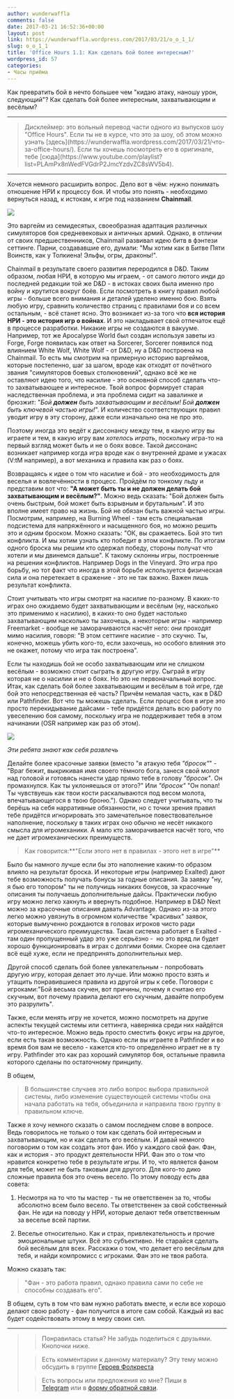 ```yaml
---
author: wunderwaffla
comments: false
date: 2017-03-21 16:52:36+00:00
layout: post
link: https://wunderwaffla.wordpress.com/2017/03/21/o_o_1_1/
slug: o_o_1_1
title: 'Office Hours 1.1: Как сделать бой более интересным?'
wordpress_id: 57
categories:
- Часы приёма
---
```


Как превратить бой в нечто большее чем "кидаю атаку, наношу урон, следующий"? Как сделать бой более интересным, захватывающим и весёлым?





<!-- more -->





* * *





<blockquote>Дисклеймер: это вольный перевод части одного из выпусков шоу "Office Hours". Если ты не в курсе, что это за шоу, об этом можно узнать [здесь](https://wunderwaffla.wordpress.com/2017/03/21/что-за-office-hours/). Если ты хочешь посмотреть его в оригинале, тебе [сюда](https://www.youtube.com/playlist?list=PLAmPx8nWedFVGdrP2JmcYzdvZC8sWV5b4).</blockquote>





* * *



Хочется немного расширить вопрос.
Дело вот в чём: нужно понимать отношение НРИ к процессу боя. И чтобы это понять - необходимо вернуться назад, к истокам, к игре под названием **Chainmail**.



![](https://wunderwaffla.files.wordpress.com/2017/03/1_1_chainmail.jpg)





Это варгейм из семидесятых, своеобразная адаптация различных симуляторов боя средневековых и античных армий. Однако, в отличии от своих предшественников, Chainmail развивал идею битв в фэнтези сеттинге. Парни, создававшие его, думали: "Мы хотим как в Битве Пяти Воинств, как у Толкиена! Эльфы, огры, драконы!".





Chainmail в результате своего развития переродился в D&D. Таким образом, любая НРИ, в которую мы играем, - от самого лютого инди до последней редакции той же D&D - в истоках своих была именно про войну и крутится вокруг боёв. Если посмотреть в книгу правил любой игры - больше всего внимания и деталей уделено именно бою. Взять любую игру, сравнить количество страниц с правилами боя и со всем остальным, - всё станет ясно. Это возникает из-за того что **вся история НРИ - это история игр о войнах**. И это накладывает свой отпечаток ещё в процессе разработки.
Никакие игры не создаются в вакууме. Например, тот же Apocalypse World был создан используя заветы из Forge, Forge появилась как ответ на Sorcerer, Sorcerer появился под влиянием White Wolf, White Wolf - от D&D, ну а D&D построена на Chainmail. То есть мы смотрим на примерную историю варгеймов, которые постепенно, шаг за шагом, вроде как отходят от почётного звания "симуляторов боевых столкновений", однако всё же не оставляют идею того, что насилие - это основной способ сделать что-то захватывающее и интересное. Твой вопрос формирует старая наследственная проблема, и эта проблема сидит на завалинке и брюзжит: "_Бой **должен** быть захватывающим и весёлым! Бой **должен** быть ключевой частью игры!_". И количество соответствующих правил уводит игру в эту сторону, даже если изначально она не про это.





Поэтому иногда это ведёт к диссонансу между тем, в какую игру вы играете и тем, в какую игру вам _хотелось играть_, поскольку игра-то на первый взгляд может быть и не о боях вовсе. Такой диссонанс возникает например когда игра вроде как о внутренней драме и ужасах (V:tM например), а вот механика и правила как раз о боях.





Возвращаясь к идее о том что насилие и бой - это необходимость для веселья и вовлечённости в процесс. Пройдём по тонкому льду и представим вот что: **"А может быть ты и не должен делать бой захватывающим и весёлым?"**. Можно ведь сказать: "Бой должен быть очень быстрым, бой может быть взрывным и брутальным". И это вполне имеет право на жизнь. Бой не обязан быть важной частью игры.
Посмотрим, например, на Burning Wheel - там есть специальная подсистема для напряжённого и насыщенного боя, но можно решить это и одним броском. Можно сказать: "ОК, вы сражаетесь. Бой это тип конфликта. И мы хотим узнать кто победит в этом конфликте. По итогам одного броска мы решим кто одержал победу, стороны получат что хотели и мы двинемся дальше". К такому склонны игры, построенные на решении конфликтов. Например Dogs in the Vineyard. Это игра про борьбу, но тот факт что иногда в этой борьбе используется физическая сила и она перетекает в сражение - это не так важно. Важен лишь результат конфликта.





Стоит учитывать что игры смотрят на насилие по-разному. В каких-то играх оно ожидаемо будет захватывающим и весёлым (ну, насколько это применимо к насилию), в каких-то оно будет настолько захватывающим насколько ты захочешь, а некоторые игры - например Freemarket - вообще не заморачиваются насчёт него: они проходят мимо насилия, говоря: "В этом сеттинге насилие - это скучно. Ты, конечно, можешь убить кого-то, если захочешь, но особого влияния это не окажет, потому что игра так построена".





Если ты находишь бой не особо захватывающим или не слишком весёлым - возможно стоит сыграть в другую игру. Сыграй в игру которая не о насилии и не о боях. Но это не первоначальный вопрос. Итак, как сделать бой более захватывающим и весёлым в той игре, где бой это непосредственная её часть? Причём немалая часть, как в D&D или Pathfinder.
Вот что ты можешь сделать. Если процесс боя в игре это просто перекидывание дайсами - тебе придётся делать всю работу по увеселению боя самому, поскольку игра не поддерживает тебя в этом начинании (OSR например как раз об этом).





![](https://wunderwaffla.files.wordpress.com/2017/03/1_1_osr.jpg?w=300)





_Эти ребята знают как себя развлечь_





Делайте более красочные заявки (вместо "я атакую тебя _"бросок"_" - "Враг бежит, выкрикивая имя своего тёмного бога, занеся свой молот над головой и готовясь нанести удар прямо тебе в голову _"бросок"_. Он промахнулся. Как ты уклоняешься от этого?" Или _"бросок"_ "Он попал! Ты чувствуешь как твои кости раскалываются под весом молота, впечатывающегося в твою броню."). Однако следует учитывать, что ты берёшь на себя нарративные обязанности, но с точки зрения правил тебе придётся игнорировать это замечательное повествовательное наполнение, поскольку в таких играх оно обычно не несёт никакого смысла для игромеханики. А мало кто заморачивается насчёт того, что не дает игромеханических преимуществ.





<blockquote>Как говорится:**"Если этого нет в правилах - этого нет в игре"**</blockquote>





Было бы намного лучше если бы это наполнение каким-то образом влияло на результат броска. И некоторые игры (например Exalted) дают тебе возможность получать бонусы за годные описания. За заявку "ну, я бью его топором" ты не получишь никаких бонусов, за красочные описания ты получаешь дополнительные дайсы. Практически любую игру можно легко хакнуть и ввернуть подобное. Например в D&D Next можно за красочные описания давать Advantage. Однако из-за этого легко можно увязнуть в огромном количестве "красивых" заявок, которые вымученно рождаются в головах игроков чисто ради игромеханического преимущества. Такая система работает в Exalted - там один пропущенный удар это уже серьёзно -  но это вряд ли будет хорошо функционировать в играх с долгими боями. Скорее она сделает всё ещё хуже, если не предпринять дополнительных мер.





Другой способ сделать бой более увлекательным - попробовать другую игру, которая делает это лучше. Или можно просто взять и утащить понравившиеся правила из другой игры к себе. Поговори с игроками:"Бой весьма скучен, вот причины, почему я считаю его скучным, вот почему правила делают его скучным, давайте попробуем это разрулить".





Также, если менять игру не хочется, можно посмотреть на другие аспекты текущей системы или сеттинга, наверняка среди них найдётся что-то интересное. Можно ведь просто сместить фокус игры на другое, если есть такая возможность. Однако если вы играете в Pathfinder и во время боя вам не весело - кажется кто-то определённо играет не в ту игру. Pathfinder это как раз хороший симулятор боя, остальные правила которого сделаны по остаточному принципу.





В общем,





<blockquote>В большинстве случаев это либо вопрос выбора правильной системы, либо изменение существующей системы чтобы она начала работать на тебя, объединила и направила твою группу в правильном ключе.</blockquote>





Также я хочу немного сказать о самом последнем слове в вопросе. Ведь говорилось не только о том как сделать бой интересным и захватывающим, но и как сделать его весёлым. И давай немного поговорим о том как создать этот фан. Ибо у каждого свой фан. Фан, как и история - это продукт деятельности НРИ. Фан это о том что нравится конкретно тебе в результате игры. И то, что является фаном для тебя, может не быть таковым для другого. Для кого-то дико сложные правила боя это очень весело. По этому поводу есть два совета:






    
  1. Несмотря на то что ты мастер - ты не ответственен за то, чтобы абсолютно всем было весело. Ты ответственен за свой собственный фан. Не иди на поводу у НРИ, которые делают тебя ответственным за веселье всей партии.

    
  2. Веселье относительно. Как и страх, привлекательность и прочие эмоциональные штуки. Всё это субъективно. Не старайся сделать бой весёлым для всех. Расскажи о том, что делает его весёлым для тебя, и найди компромисс с игроками. Фан это не твоя работа.





Можно сказать так:





<blockquote>"Фан - это работа правил, однако правила сами по себе не способны создавать его".</blockquote>





В общем, суть в том что вам нужно работать вместе, и если все хорошо делают свою работу - фан получится в итоге сам собой. Каждый из вас будет содействовать этому в меру своих сил.





* * *





<blockquote>

> 
> Понравилась статья? Не забудь поделиться с друзьями. Кнопочки ниже.
> 
> 

> 
> Есть комментарии к данному материалу? Эту тему можно обсудить в группе [Героев Фолкреста](https://vk.com/heroesoffallcrest)
> 
> 

> 
> Есть вопросы или предложения ко мне? Пиши в [Telegram](https://t.me/wunderwaffla) или в [форму обратной связи](https://wunderwaffla.wordpress.com/contact/).
> 
> 
</blockquote>
